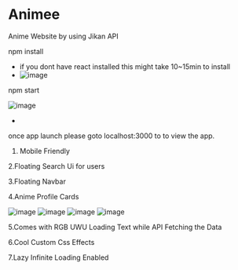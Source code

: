 # Animee
Anime Website by using Jikan API 

npm install 

 - if you dont have react installed this might take 10~15min to install 
 - ![image](https://user-images.githubusercontent.com/106133580/216778937-82ff2ea8-c101-4b29-ad34-99be55b51362.png)





npm start 

![image](https://user-images.githubusercontent.com/106133580/216779986-b026d8b1-8937-42a3-bbbd-491cb3c46ee3.png)








-

once app launch please goto
localhost:3000 to to view the app. 




1. Mobile Friendly 

2.Floating Search Ui for users

3.Floating Navbar


4.Anime Profile Cards 

![image](https://user-images.githubusercontent.com/106133580/216780143-c3be33ee-c42e-4336-8446-04025235b00d.png)
![image](https://user-images.githubusercontent.com/106133580/216780160-c86e1455-9ee6-4bb4-8c8e-58b29d2beaae.png)
![image](https://user-images.githubusercontent.com/106133580/216780184-75e71ea8-98db-4e0d-ba3c-31f189bc578c.png)
![image](https://user-images.githubusercontent.com/106133580/216780198-27d78279-f4ec-40e5-b5dc-8520da8545fa.png)


5.Comes with RGB UWU Loading Text while API Fetching the Data 

6.Cool Custom Css Effects 

7.Lazy Infinite Loading Enabled 















